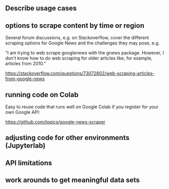 ## Describe usage cases

## options to scrape content by time or region

Several forum discussions, e.g. on Stackoverflow, cover the different scraping options for Google News and the challenges they may pose, e.g.

"I am trying to web scrape googlenews with the gnews package. However, I don't know how to do web scraping for older articles like, for example, articles from 2010."

https://stackoverflow.com/questions/73072802/web-scraping-articles-from-google-news

## running code on Colab

Easy to reuse code that runs well on Google Colab if you register for your own Google API: 

https://github.com/topics/google-news-scraper

## adjusting code for other environments (Jupyterlab)

## API limitations

## work arounds to get meaningful data sets
